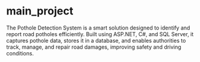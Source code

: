 # main_project
The Pothole Detection System is a smart solution designed to identify and report road potholes efficiently. Built using ASP.NET, C#, and SQL Server, it captures pothole data, stores it in a database, and enables authorities to track, manage, and repair road damages, improving safety and driving conditions.
